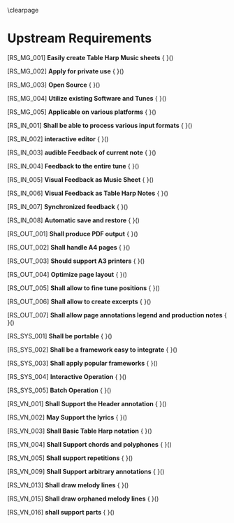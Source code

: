
\clearpage

# Upstream Requirements



[RS_MG_001] **Easily create Table Harp Music sheets** { }()



[RS_MG_002] **Apply for private use** { }()



[RS_MG_003] **Open Source** { }()



[RS_MG_004] **Utilize existing Software and Tunes** { }()



[RS_MG_005] **Applicable on various platforms** { }()



[RS_IN_001] **Shall be able to process various input formats** { }()



[RS_IN_002] **interactive editor** { }()



[RS_IN_003] **audible Feedback of current note** { }()



[RS_IN_004] **Feedback to the entire tune** { }()



[RS_IN_005] **Visual Feedback as Music Sheet** { }()



[RS_IN_006] **Visual Feedback as Table Harp Notes** { }()



[RS_IN_007] **Synchronized feedback** { }()



[RS_IN_008] **Automatic save and restore** { }()



[RS_OUT_001] **Shall produce PDF output** { }()



[RS_OUT_002] **Shall handle A4 pages** { }()



[RS_OUT_003] **Should support A3 printers** { }()



[RS_OUT_004] **Optimize page layout** { }()



[RS_OUT_005] **Shall allow to fine tune positions** { }()



[RS_OUT_006] **Shall allow to create excerpts** { }()



[RS_OUT_007] **Shall allow page annotations legend and production
    notes** { }()



[RS_SYS_001] **Shall be portable** { }()



[RS_SYS_002] **Shall be a framework easy to integrate** { }()



[RS_SYS_003] **Shall apply popular frameworks** { }()



[RS_SYS_004] **Interactive Operation** { }()



[RS_SYS_005] **Batch Operation** { }()



[RS_VN_001] **Shall Support the Header annotation** { }()



[RS_VN_002] **May Support the lyrics** { }()



[RS_VN_003] **Shall Basic Table Harp notation** { }()



[RS_VN_004] **Shall Support chords and polyphones** { }()



[RS_VN_005] **Shall support repetitions** { }()



[RS_VN_009] **Shall Support arbitrary annotations** { }()



[RS_VN_013] **Shall draw melody lines** { }()



[RS_VN_015] **Shall draw orphaned melody lines** { }()



[RS_VN_016] **shall support parts** { }()
